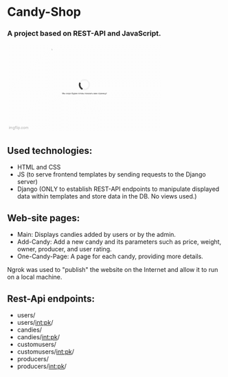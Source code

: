 # Candy-Shop
### A project based on REST-API and JavaScript.


![](84gm97.gif)

## Used technologies:
- HTML and CSS
- JS (to serve frontend templates by sending requests to the Django server)
- Django (ONLY to establish REST-API endpoints to manipulate displayed data within templates and store data in the DB. No views used.)

## Web-site pages:
- Main: Displays candies added by users or by the admin.
- Add-Candy: Add a new candy and its parameters such as price, weight, owner, producer, and user rating.
- One-Candy-Page: A page for each candy, providing more details.

Ngrok was used to "publish" the website on the Internet and allow it to run on a local machine.

## Rest-Api endpoints:
- users/ 
- users/<int:pk>/
- candies/
- candies/<int:pk>/
- customusers/
- customusers/<int:pk>/
- producers/
- producers/<int:pk>/
